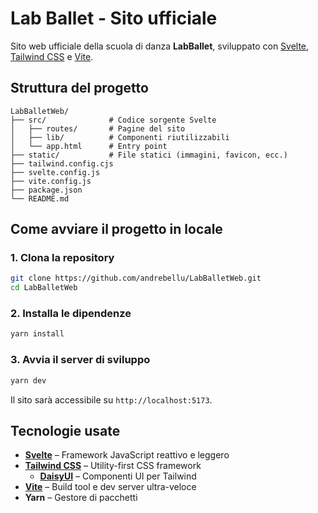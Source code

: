 # Lab Ballet - Sito ufficiale

Sito web ufficiale della scuola di danza **LabBallet**, sviluppato con [Svelte](https://svelte.dev/), [Tailwind CSS](https://tailwindcss.com/) e [Vite](https://vitejs.dev/).

## Struttura del progetto

```
LabBalletWeb/
├── src/              # Codice sorgente Svelte
│   ├── routes/       # Pagine del sito
│   ├── lib/          # Componenti riutilizzabili
│   └── app.html      # Entry point
├── static/           # File statici (immagini, favicon, ecc.)
├── tailwind.config.cjs
├── svelte.config.js
├── vite.config.js
├── package.json
└── README.md
```

## Come avviare il progetto in locale

### 1. Clona la repository

```bash
git clone https://github.com/andrebellu/LabBalletWeb.git
cd LabBalletWeb
```

### 2. Installa le dipendenze

```bash
yarn install
```

### 3. Avvia il server di sviluppo

```bash
yarn dev
```

Il sito sarà accessibile su `http://localhost:5173`.

## Tecnologie usate

- **[Svelte](https://svelte.dev/)** – Framework JavaScript reattivo e leggero
- **[Tailwind CSS](https://tailwindcss.com/)** – Utility-first CSS framework
  - **[DaisyUI](https://daisyui.com/)** – Componenti UI per Tailwind
- **[Vite](https://vitejs.dev/)** – Build tool e dev server ultra-veloce
- **Yarn** – Gestore di pacchetti
